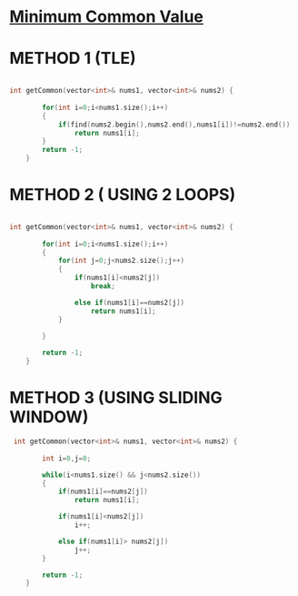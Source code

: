 <h1><a href="https://leetcode.com/problems/minimum-common-value/description/" target="_blank"> Minimum Common Value</a></h1>

# METHOD 1 (TLE)
```cpp

int getCommon(vector<int>& nums1, vector<int>& nums2) {
        
        for(int i=0;i<nums1.size();i++)
        {
            if(find(nums2.begin(),nums2.end(),nums1[i])!=nums2.end())
                return nums1[i];
        }
        return -1;
    }

```

# METHOD 2 ( USING 2 LOOPS)

```cpp

int getCommon(vector<int>& nums1, vector<int>& nums2) {
        
        for(int i=0;i<nums1.size();i++)
        {
            for(int j=0;j<nums2.size();j++)
            {
                if(nums1[i]<nums2[j])
                    break;

                else if(nums1[i]==nums2[j])
                    return nums1[i];
            }
                
        }

        return -1;
    }

```

# METHOD 3 (USING SLIDING WINDOW)

```cpp
 int getCommon(vector<int>& nums1, vector<int>& nums2) {
        
        int i=0,j=0;

        while(i<nums1.size() && j<nums2.size())
        {
            if(nums1[i]==nums2[j])
                return nums1[i];

            if(nums1[i]<nums2[j])
                i++;

            else if(nums1[i]> nums2[j])
                j++;
        }

        return -1;
    }

```